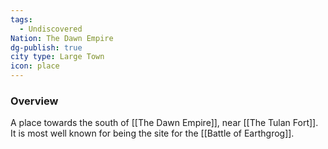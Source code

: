 ```yaml
---
tags:
  - Undiscovered
Nation: The Dawn Empire
dg-publish: true
city type: Large Town
icon: place
---
```


### Overview
A place towards the south of [[The Dawn Empire]], near [[The Tulan Fort]]. It is most well known for being the site for the [[Battle of Earthgrog]].